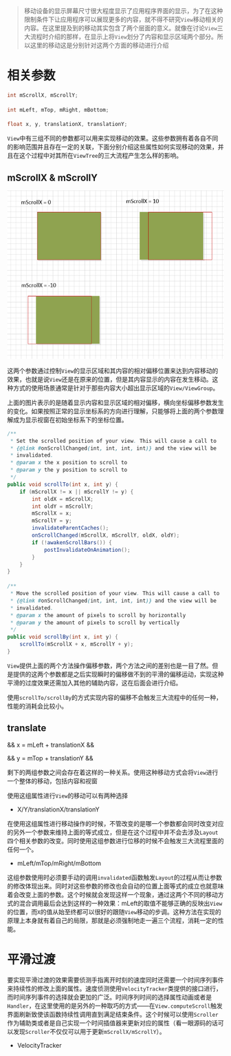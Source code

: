 > 移动设备的显示屏幕尺寸很大程度显示了应用程序界面的显示，为了在这种限制条件下让应用程序可以展现更多的内容，就不得不研究`View`移动相关的内容。在这里提及到的移动其实包含了两个层面的意义。就像在讨论`View`三大流程时介绍的那样，在显示上将`View`划分了内容和显示区域两个部分。所以这里的移动这是分别针对这两个方面的移动进行介绍

# 相关参数

```java
int mScrollX, mScrollY;

int mLeft, mTop, mRight, mBottom;

float x, y, translationX, translationY;
```

`View`中有三组不同的参数都可以用来实现移动的效果。这些参数拥有着各自不同的影响范围并且存在一定的关联，下面分别介绍这些属性如何实现移动的效果，并且在这个过程中对其所在`ViewTree`的三大流程产生怎么样的影响。

## mScrollX & mScrollY

![how scroll change](ViewNote/ScrollCoordination.png)

这两个参数通过控制`View`的显示区域和其内容的相对偏移位置来达到内容移动的效果，也就是说`View`还是在原来的位置，但是其内容显示的内容在发生移动。这种方式的使用场景通常是针对于那些内容大小超出显示区域的`View/ViewGroup`。

上面的图片表示的是随着显示内容和显示区域的相对偏移，横向坐标偏移参数发生的变化。如果按照正常的显示坐标系的方向进行理解，只能够将上面的两个参数理解成为显示视窗在初始坐标系下的坐标位置。

```java
/**
 * Set the scrolled position of your view. This will cause a call to
 * {@link #onScrollChanged(int, int, int, int)} and the view will be
 * invalidated.
 * @param x the x position to scroll to
 * @param y the y position to scroll to
 */
public void scrollTo(int x, int y) {
    if (mScrollX != x || mScrollY != y) {
        int oldX = mScrollX;
        int oldY = mScrollY;
        mScrollX = x;
        mScrollY = y;
        invalidateParentCaches();
        onScrollChanged(mScrollX, mScrollY, oldX, oldY);
        if (!awakenScrollBars()) {
            postInvalidateOnAnimation();
        }
    }
}

/**
 * Move the scrolled position of your view. This will cause a call to
 * {@link #onScrollChanged(int, int, int, int)} and the view will be
 * invalidated.
 * @param x the amount of pixels to scroll by horizontally
 * @param y the amount of pixels to scroll by vertically
 */
public void scrollBy(int x, int y) {
    scrollTo(mScrollX + x, mScrollY + y);
}

```

`View`提供上面的两个方法操作偏移参数，两个方法之间的差别也是一目了然。但是提供的这两个参数都是之后实现瞬时的偏移做不到的平滑的偏移运动，实现这种平滑的过度效果还需加入其他的辅助内容，这在后面会进行介绍。

使用`scrollTo/scrollBy`的方式实现内容的偏移不会触发三大流程中的任何一种，性能的消耗会比较小。

## translate

&& x = mLeft + translationX &&

&& y = mTop + translationY &&

剩下的两组参数之间会存在着这样的一种关系。使用这种移动方式会将`View`进行一个整体的移动，包括内容和视窗

使用这组属性进行`View`的移动可以有两种选择

- X/Y/translationX/translationY

在使用这组属性进行移动操作的时候，不管改变的是哪一个参数都会同时改变对应的另外一个参数来维持上面的等式成立，但是在这个过程中并不会去涉及`Layout`四个相关参数的改变。同时使用这组参数进行位移的时候不会触发三大流程里面的任何一个。

- mLeft/mTop/mRight/mBottom

这组参数使用时必须要手动的调用`invalidated`函数触发`Layout`的过程从而让参数的修改体现出来。同时对这些参数的修改也会自动的位置上面等式的成立也就意味着会改变上面的参数。这个时候就会发现这样一个现象，通过这两个不同的移动方式的混合调用最后会达到这样的一种效果：mLeft的取值不能够正确的反映出`View`的位置，而`X`的值从始至终都可以很好的跟随`View`移动的步调。这种方法在实现的原理上本身就有着自己的局限，那就是必须强制地走一遍三个流程，消耗一定的性能。

# 平滑过渡

要实现平滑过渡的效果需要侦测手指离开时刻的速度同时还需要一个时间序列事件来持续性的修改上面的属性。速度侦测使用`VelocityTracker`类提供的接口进行，而时间序列事件的选择就会更加的广泛。时间序列时间的选择属性动画或者是`Handler`，在这里使用的是另外的一种取巧的方式——在`View.computeScroll`触发界面刷新致使该函数持续性调用直到满足结束条件。这个时候可以使用`Scroller`作为辅助类或者是自己实现一个时间插值器来更新对应的属性（看一眼源码的话可以发现`Scroller`不仅仅可以用于更新`mScrollX/mScrollY`）。

- VelocityTracker
